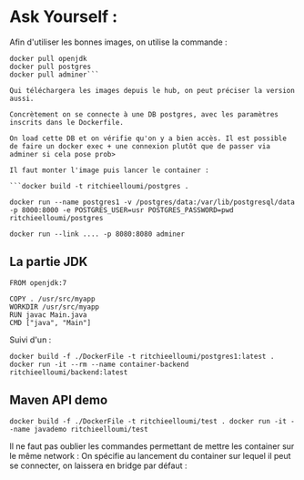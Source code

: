 # Ask Yourself :

Afin d'utiliser les bonnes images, on utilise la commande :

```docker pull
docker pull openjdk
docker pull postgres
docker pull adminer```

Qui téléchargera les images depuis le hub, on peut préciser la version aussi.

Concrètement on se connecte à une DB postgres, avec les paramètres inscrits dans le Dockerfile.

On load cette DB et on vérifie qu'on y a bien accès. Il est possible de faire un docker exec + une connexion plutôt que de passer via adminer si cela pose prob>

Il faut monter l'image puis lancer le container :

```docker build -t ritchieelloumi/postgres .

docker run --name postgres1 -v /postgres/data:/var/lib/postgresql/data -p 8000:8000 -e POSTGRES_USER=usr POSTGRES_PASSWORD=pwd ritchieelloumi/postgres

docker run --link .... -p 8080:8080 adminer
```

## La partie JDK

```
FROM openjdk:7

COPY . /usr/src/myapp
WORKDIR /usr/src/myapp
RUN javac Main.java
CMD ["java", "Main"]
```

Suivi d'un :

```
docker build -f ./DockerFile -t ritchieelloumi/postgres1:latest . docker run -it --rm --name container-backend ritchieelloumi/backend:latest
```

## Maven API demo

```
docker build -f ./DockerFile -t ritchieelloumi/test . docker run -it --name javademo ritchieelloumi/test
```

Il ne faut pas oublier les commandes permettant de mettre les container sur le même network :
On spécifie au lancement du container sur lequel il peut se connecter, on laissera en bridge par défaut :